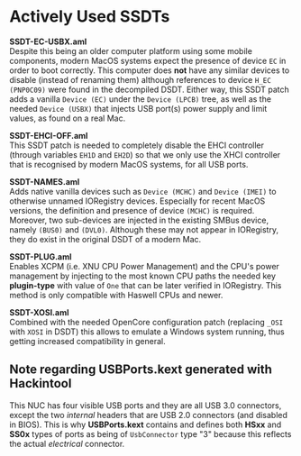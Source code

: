 # Actively Used SSDTs

**SSDT-EC-USBX.aml**<br/>
Despite this being an older computer platform using some mobile components, modern MacOS systems expect the presence of device `EC` in order to boot correctly. This computer does **not** have any similar devices to disable (instead of renaming them) although references to device `H_EC (PNP0C09)` were found in the decompiled DSDT. Either way, this SSDT patch adds a vanilla `Device (EC)` under the `Device (LPCB)` tree, as well as the needed `Device (USBX)` that injects USB port(s) power supply and limit values, as found on a real Mac.

**SSDT-EHCI-OFF.aml**<br/>
This SSDT patch is needed to completely disable the EHCI controller (through variables `EH1D` and `EH2D`) so that we only use the XHCI controller that is recognised by modern MacOS systems, for all USB ports.

**SSDT-NAMES.aml**<br/>
Adds native vanilla devices such as `Device (MCHC)` and `Device (IMEI)` to otherwise unnamed IORegistry devices. Especially for recent MacOS versions, the definition and presence of device `(MCHC)` is required. Moreover, two sub-devices are injected in the existing SMBus device, namely `(BUS0)` and `(DVL0)`. Although these may not appear in IORegistry, they do exist in the original DSDT of a modern Mac.

**SSDT-PLUG.aml**<br/>
Enables XCPM (i.e. XNU CPU Power Management) and the CPU's power management by injecting to the most known CPU paths the needed key **plugin-type** with value of `One` that can be later verified in IORegistry. This method is only compatible with Haswell CPUs and newer.

**SSDT-XOSI.aml**<br/>
Combined with the needed OpenCore configuration patch (replacing `_OSI` with `XOSI` in DSDT) this allows to emulate a Windows system running, thus getting increased compatibility in general.

## Note regarding USBPorts.kext generated with Hackintool

This NUC has four visible USB ports and they are all USB 3.0 connectors, except the two *internal* headers that are USB 2.0 connectors (and disabled in BIOS). This is why **USBPorts.kext** contains and defines both **HSxx** and **SS0x** types of ports as being of `UsbConnector` type "3" because this reflects the actual *electrical* connector.

